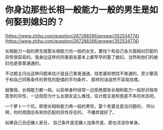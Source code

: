 # 你身边那些长相一般能力一般的男生是如何娶到媳妇的？

[https://www.zhihu.com/question/267288266/answer/352534774](https://www.zhihu.com/question/267288266/answer/352534774)

长相能力一般的男生就娶长相能力也一般的女生，要找个和自己各方面相对匹配的异性很容易的。我身边这样的同事朋友基本上都早早的娶了媳妇，当然啦他们的媳妇也是普普通通的。 

不过题主问出这种问题来估计是自己普普通通，找老婆却想找不普通的，至少要高于和自己同等条件的男性的配偶的平均条件， 那样的话自然不容易找喽。 

就像我，长相能力都一般。以前单身时经常一边拒绝那些长相和能力一般却对我有意思的异性，一边抱怨为什么女朋友这么难找，估计题主是和我差不多的状态吧。 

一个萝卜一个坑，即使长相和能力再一般的男性，娶个老婆总是没问题的， 所以啊，你的周围总有和你匹配的异性存在的， 不嫌弃就好了。 

如果自己丑还嫌人家丑， 自己条件差还嫌人加条件差，那也活该你单身。